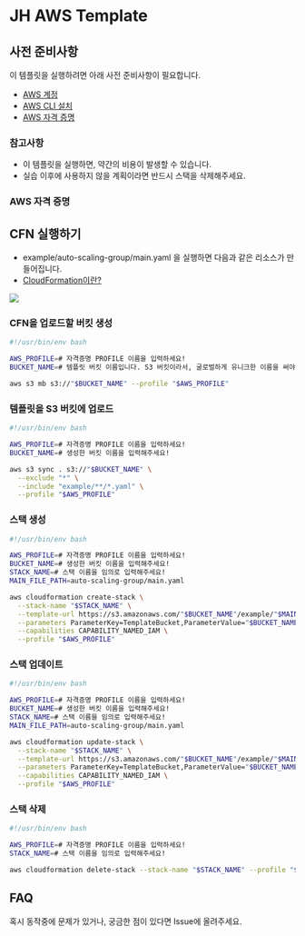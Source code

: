 # JH AWS Template

## 사전 준비사항

이 템플릿을 실행하려면 아래 사전 준비사항이 필요합니다.

- [AWS 계정](https://aws.amazon.com/ko/free/?gclid=Cj0KCQjw28W2BhC7ARIsAPerrcLiRuoz0uwl1ifUPx0xXsrgqJ3rHCsZS8fdXDWNFLY90Zvhs2E8vuwaAoVaEALw_wcB&trk=fa2d6ba3-df80-4d24-a453-bf30ad163af9&sc_channel=ps&ef_id=Cj0KCQjw28W2BhC7ARIsAPerrcLiRuoz0uwl1ifUPx0xXsrgqJ3rHCsZS8fdXDWNFLY90Zvhs2E8vuwaAoVaEALw_wcB:G:s&s_kwcid=AL!4422!3!563761819834!e!!g!!aws!15286221779!129400439466)
- [AWS CLI 설치](https://docs.aws.amazon.com/ko_kr/cli/latest/userguide/getting-started-install.html)
- [AWS 자격 증명](https://inpa.tistory.com/entry/AWS-%F0%9F%93%9A-%EC%9E%A5%EA%B8%B0-%EC%9E%90%EA%B2%A9-%EC%A6%9D%EB%AA%85-%EC%9E%84%EC%8B%9C-%EC%9E%90%EA%B2%A9-%EC%A6%9D%EB%AA%85-Access-Key-Secret-Access-Key)

### 참고사항

- 이 템플릿을 실행하면, 약간의 비용이 발생할 수 있습니다.
- 실습 이후에 사용하지 않을 계획이라면 반드시 스택을 삭제해주세요.

### AWS 자격 증명

## CFN 실행하기

- example/auto-scaling-group/main.yaml 을 실행하면 다음과 같은 리소스가 만들어집니다.
- [CloudFormation이란?](https://docs.aws.amazon.com/ko_kr/AWSCloudFormation/latest/UserGuide/Welcome.html)

![](./assets/HA.jpg)

### CFN을 업로드할 버킷 생성

```sh
#!/usr/bin/env bash

AWS_PROFILE=# 자격증명 PROFILE 이름을 입력하세요!
BUCKET_NAME=# 템플릿 버킷 이름입니다. S3 버킷이라서, 굴로벌하게 유니크한 이름을 써야합니다. 예) hanghae-cfn-590183776864

aws s3 mb s3://"$BUCKET_NAME" --profile "$AWS_PROFILE"
```

### 템플릿을 S3 버킷에 업로드

```sh
#!/usr/bin/env bash

AWS_PROFILE=# 자격증명 PROFILE 이름을 입력하세요!
BUCKET_NAME=# 생성한 버킷 이름을 입력해주세요!

aws s3 sync . s3://"$BUCKET_NAME" \
  --exclude "*" \
  --include "example/**/*.yaml" \
  --profile "$AWS_PROFILE"
```

### 스택 생성

```sh
#!/usr/bin/env bash

AWS_PROFILE=# 자격증명 PROFILE 이름을 입력하세요!
BUCKET_NAME=# 생성한 버킷 이름을 입력해주세요!
STACK_NAME=# 스택 이름을 임의로 입력해주세요!
MAIN_FILE_PATH=auto-scaling-group/main.yaml

aws cloudformation create-stack \
  --stack-name "$STACK_NAME" \
  --template-url https://s3.amazonaws.com/"$BUCKET_NAME"/example/"$MAIN_FILE_PATH" \
  --parameters ParameterKey=TemplateBucket,ParameterValue="$BUCKET_NAME" \
  --capabilities CAPABILITY_NAMED_IAM \
  --profile "$AWS_PROFILE"
```

### 스택 업데이트

```sh
#!/usr/bin/env bash

AWS_PROFILE=# 자격증명 PROFILE 이름을 입력하세요!
BUCKET_NAME=# 생성한 버킷 이름을 입력해주세요!
STACK_NAME=# 스택 이름을 임의로 입력해주세요!
MAIN_FILE_PATH=auto-scaling-group/main.yaml

aws cloudformation update-stack \
  --stack-name "$STACK_NAME" \
  --template-url https://s3.amazonaws.com/"$BUCKET_NAME"/example/"$MAIN_FILE_PATH" \
  --parameters ParameterKey=TemplateBucket,ParameterValue="$BUCKET_NAME" \
  --capabilities CAPABILITY_NAMED_IAM \
  --profile "$AWS_PROFILE"
```

### 스택 삭제

```sh
#!/usr/bin/env bash

AWS_PROFILE=# 자격증명 PROFILE 이름을 입력하세요!
STACK_NAME=# 스택 이름을 임의로 입력해주세요!

aws cloudformation delete-stack --stack-name "$STACK_NAME" --profile "$AWS_PROFILE"
```

## FAQ

혹시 동작중에 문제가 있거나, 궁금한 점이 있다면 Issue에 올려주세요.

